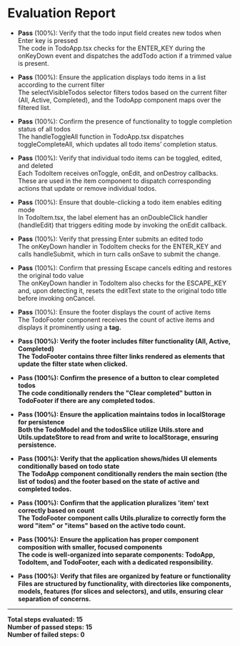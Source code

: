 # Evaluation Report

- **Pass** (100%): Verify that the todo input field creates new todos when Enter key is pressed  
  The code in TodoApp.tsx checks for the ENTER_KEY during the onKeyDown event and dispatches the addTodo action if a trimmed value is present.

- **Pass** (100%): Ensure the application displays todo items in a list according to the current filter  
  The selectVisibleTodos selector filters todos based on the current filter (All, Active, Completed), and the TodoApp component maps over the filtered list.

- **Pass** (100%): Confirm the presence of functionality to toggle completion status of all todos  
  The handleToggleAll function in TodoApp.tsx dispatches toggleCompleteAll, which updates all todo items’ completion status.

- **Pass** (100%): Verify that individual todo items can be toggled, edited, and deleted  
  Each TodoItem receives onToggle, onEdit, and onDestroy callbacks. These are used in the item component to dispatch corresponding actions that update or remove individual todos.

- **Pass** (100%): Ensure that double-clicking a todo item enables editing mode  
  In TodoItem.tsx, the label element has an onDoubleClick handler (handleEdit) that triggers editing mode by invoking the onEdit callback.

- **Pass** (100%): Verify that pressing Enter submits an edited todo  
  The onKeyDown handler in TodoItem checks for the ENTER_KEY and calls handleSubmit, which in turn calls onSave to submit the change.

- **Pass** (100%): Confirm that pressing Escape cancels editing and restores the original todo value  
  The onKeyDown handler in TodoItem also checks for the ESCAPE_KEY and, upon detecting it, resets the editText state to the original todo title before invoking onCancel.

- **Pass** (100%): Ensure the footer displays the count of active items  
  The TodoFooter component receives the count of active items and displays it prominently using a <strong> tag.

- **Pass** (100%): Verify the footer includes filter functionality (All, Active, Completed)  
  The TodoFooter contains three filter links rendered as <a> elements that update the filter state when clicked.

- **Pass** (100%): Confirm the presence of a button to clear completed todos  
  The code conditionally renders the "Clear completed" button in TodoFooter if there are any completed todos.

- **Pass** (100%): Ensure the application maintains todos in localStorage for persistence  
  Both the TodoModel and the todosSlice utilize Utils.store and Utils.updateStore to read from and write to localStorage, ensuring persistence.

- **Pass** (100%): Verify that the application shows/hides UI elements conditionally based on todo state  
  The TodoApp component conditionally renders the main section (the list of todos) and the footer based on the state of active and completed todos.

- **Pass** (100%): Confirm that the application pluralizes 'item' text correctly based on count  
  The TodoFooter component calls Utils.pluralize to correctly form the word "item" or "items" based on the active todo count.

- **Pass** (100%): Ensure the application has proper component composition with smaller, focused components  
  The code is well-organized into separate components: TodoApp, TodoItem, and TodoFooter, each with a dedicated responsibility.

- **Pass** (100%): Verify that files are organized by feature or functionality  
  Files are structured by functionality, with directories like components, models, features (for slices and selectors), and utils, ensuring clear separation of concerns.

---

Total steps evaluated: 15  
Number of passed steps: 15  
Number of failed steps: 0